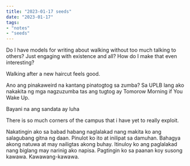 ```yaml
---
title: "2023-01-17 seeds"
date: "2023-01-17"
tags:
- "notes"
- "seeds"
---
```


Do I have models for writing about walking without too much talking to others? Just engaging with existence and all? How do I make that even interesting?

Walking after a new haircut feels good.

Ano ang pinakaweird na kantang pinatogtog sa zumba? Sa UPLB lang ako nakakita ng mga nagzuzumba tas ang tugtog ay Tomorow Morning if You Wake Up.

Bayani na ang sandata ay luha

There is so much corners of the campus that i have yet to really exploit.

Nakatingin ako sa babad habang naglalakad nang makita ko ang salagubang gitna ng daan. Pinulot ko ito at inilipat sa damuhan. Bahagya akong natuwa at may nailigtas akong buhay. Itinuloy ko ang paglalakad nang biglang may narinig ako napisa. Pagtingin ko sa paanan koy susong kawawa. Kawawang-kawawa.